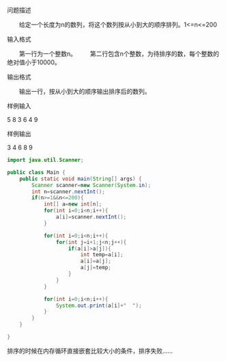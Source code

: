 问题描述

　　给定一个长度为n的数列，将这个数列按从小到大的顺序排列。1<=n<=200

输入格式

　　第一行为一个整数n。
　　第二行包含n个整数，为待排序的数，每个整数的绝对值小于10000。

输出格式

　　输出一行，按从小到大的顺序输出排序后的数列。

样例输入

5
8 3 6 4 9

样例输出

3 4 6 8 9

```java
import java.util.Scanner;

public class Main {
    public static void main(String[] args) {
        Scanner scanner=new Scanner(System.in);
        int n=scanner.nextInt();
        if(n>=1&&n<=200){
            int[] a=new int[n];
            for(int i=0;i<n;i++){
                a[i]=scanner.nextInt();
            }

            for(int i=0;i<n;i++){
                for(int j=i+1;j<n;j++){
                    if(a[i]>a[j]){
                        int temp=a[i];
                        a[i]=a[j];
                        a[j]=temp;
                    }
                }
            }

            for(int i=0;i<n;i++){
                System.out.print(a[i]+"  ");
            }
        }
    }

}
```

排序的时候在内存循环直接嵌套比较大小的条件，排序失败……

